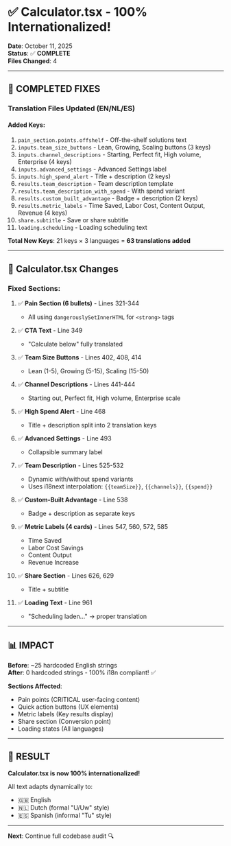 # ✅ Calculator.tsx - 100% Internationalized!

**Date**: October 11, 2025  
**Status**: ✅ **COMPLETE**  
**Files Changed**: 4

---

## 🎉 COMPLETED FIXES

### **Translation Files Updated** (EN/NL/ES)

#### Added Keys:

1. `pain_section.points.offshelf` - Off-the-shelf solutions text
2. `inputs.team_size_buttons` - Lean, Growing, Scaling buttons (3 keys)
3. `inputs.channel_descriptions` - Starting, Perfect fit, High volume, Enterprise (4 keys)
4. `inputs.advanced_settings` - Advanced Settings label
5. `inputs.high_spend_alert` - Title + description (2 keys)
6. `results.team_description` - Team description template
7. `results.team_description_with_spend` - With spend variant
8. `results.custom_built_advantage` - Badge + description (2 keys)
9. `results.metric_labels` - Time Saved, Labor Cost, Content Output, Revenue (4 keys)
10. `share.subtitle` - Save or share subtitle
11. `loading.scheduling` - Loading scheduling text

**Total New Keys**: 21 keys × 3 languages = **63 translations added**

---

## 🔄 Calculator.tsx Changes

### **Fixed Sections**:

1. ✅ **Pain Section (6 bullets)** - Lines 321-344
   - All using `dangerouslySetInnerHTML` for `<strong>` tags
2. ✅ **CTA Text** - Line 349
   - "Calculate below" fully translated

3. ✅ **Team Size Buttons** - Lines 402, 408, 414
   - Lean (1-5), Growing (5-15), Scaling (15-50)

4. ✅ **Channel Descriptions** - Lines 441-444
   - Starting out, Perfect fit, High volume, Enterprise scale

5. ✅ **High Spend Alert** - Line 468
   - Title + description split into 2 translation keys

6. ✅ **Advanced Settings** - Line 493
   - Collapsible summary label

7. ✅ **Team Description** - Lines 525-532
   - Dynamic with/without spend variants
   - Uses i18next interpolation: `{{teamSize}}`, `{{channels}}`, `{{spend}}`

8. ✅ **Custom-Built Advantage** - Line 538
   - Badge + description as separate keys

9. ✅ **Metric Labels (4 cards)** - Lines 547, 560, 572, 585
   - Time Saved
   - Labor Cost Savings
   - Content Output
   - Revenue Increase

10. ✅ **Share Section** - Lines 626, 629
    - Title + subtitle

11. ✅ **Loading Text** - Line 961
    - "Scheduling laden..." → proper translation

---

## 📊 IMPACT

**Before**: ~25 hardcoded English strings  
**After**: 0 hardcoded strings - 100% i18n compliant! ✅

**Sections Affected**:

- Pain points (CRITICAL user-facing content)
- Quick action buttons (UX elements)
- Metric labels (Key results display)
- Share section (Conversion point)
- Loading states (All languages)

---

## 🎯 RESULT

**Calculator.tsx is now 100% internationalized!**

All text adapts dynamically to:

- 🇬🇧 English
- 🇳🇱 Dutch (formal "U/Uw" style)
- 🇪🇸 Spanish (informal "Tu" style)

---

**Next**: Continue full codebase audit 🔍
